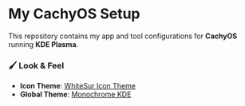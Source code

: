 # My CachyOS Setup

This repository contains my app and tool configurations for **CachyOS** running **KDE Plasma**.

### 🖌️ Look & Feel

- **Icon Theme**: [WhiteSur Icon Theme](https://github.com/vinceliuice/WhiteSur-icon-theme)
- **Global Theme**: [Monochrome KDE](https://github.com/pwyde/monochrome-kde)
